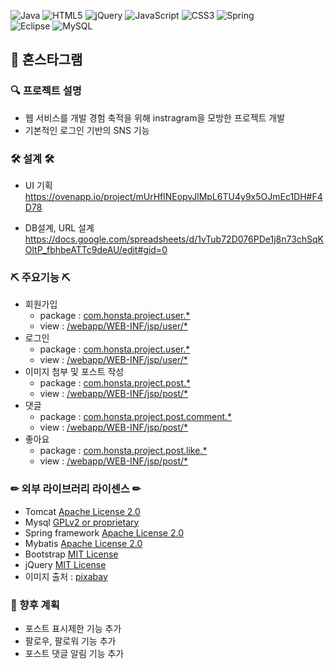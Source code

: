 ![Java](https://img.shields.io/badge/java-%23ED8B00.svg?style=for-the-badge&logo=java&logoColor=white)
![HTML5](https://img.shields.io/badge/html5-%23E34F26.svg?style=for-the-badge&logo=html5&logoColor=white)
![jQuery](https://img.shields.io/badge/jquery-%230769AD.svg?style=for-the-badge&logo=jquery&logoColor=white)
![JavaScript](https://img.shields.io/badge/javascript-%23323330.svg?style=for-the-badge&logo=javascript&logoColor=%23F7DF1E)
![CSS3](https://img.shields.io/badge/css3-%231572B6.svg?style=for-the-badge&logo=css3&logoColor=white)
![Spring](https://img.shields.io/badge/spring-%236DB33F.svg?style=for-the-badge&logo=spring&logoColor=white)  
![Eclipse](https://img.shields.io/badge/Eclipse-FE7A16.svg?style=for-the-badge&logo=Eclipse&logoColor=white)
![MySQL](https://img.shields.io/badge/mysql-%2300f.svg?style=for-the-badge&logo=mysql&logoColor=white)

## 📢 혼스타그램

### 🔍 프로젝트 설명
* 웹 서비스를 개발 경험 축적을 위해 instragram을 모방한 프로젝트 개발
* 기본적인 로그인 기반의 SNS 기능

### 🛠 설계 🛠
 
  * UI 기획 
  https://ovenapp.io/project/mUrHflNEopvJlMpL6TU4y9x5OJmEc1DH#F4D78
 
  * DB설계, URL 설계
  https://docs.google.com/spreadsheets/d/1vTub72D076PDe1j8n73chSqKOltP_fbhbeATTc9deAU/edit#gid=0

### ⛏ 주요기능 ⛏
 * 회원가입
   * package : [com.honsta.project.user.*](https://github.com/SungHoonJoe/SpringProject/tree/develop/src/main/java/com/honsta/project/user)
   * view : [/webapp/WEB-INF/jsp/user/*](https://github.com/SungHoonJoe/SpringProject/tree/develop/src/main/webapp/WEB-INF/jsp/user)
 * 로그인
   * package : [com.honsta.project.user.*](https://github.com/SungHoonJoe/SpringProject/tree/develop/src/main/java/com/honsta/project/user)
   * view : [/webapp/WEB-INF/jsp/user/*](https://github.com/SungHoonJoe/SpringProject/tree/develop/src/main/webapp/WEB-INF/jsp/user)
 * 이미지 첨부 및 포스트 작성
   * package : [com.honsta.project.post.*](https://github.com/SungHoonJoe/SpringProject/tree/develop/src/main/java/com/honsta/project/post)
   * view : [/webapp/WEB-INF/jsp/post/*](https://github.com/SungHoonJoe/SpringProject/tree/develop/src/main/webapp/WEB-INF/jsp/post)
 * 댓글 
   * package : [com.honsta.project.post.comment.*](https://github.com/SungHoonJoe/SpringProject/tree/develop/src/main/java/com/honsta/project/post/comment)
   * view : [/webapp/WEB-INF/jsp/post/*](https://github.com/SungHoonJoe/SpringProject/tree/develop/src/main/webapp/WEB-INF/jsp/post)
 * 좋아요
   * package : [com.honsta.project.post.like.*](https://github.com/SungHoonJoe/SpringProject/tree/develop/src/main/java/com/honsta/project/post/like)
   * view : [/webapp/WEB-INF/jsp/post/*](https://github.com/SungHoonJoe/SpringProject/tree/develop/src/main/webapp/WEB-INF/jsp/post)

### ✏ 외부 라이브러리 라이센스 ✏ 

* Tomcat [Apache License 2.0](https://www.apache.org/licenses/LICENSE-2.0) 
* Mysql [GPLv2 or proprietary](https://www.gnu.org/licenses/gpl-3.0.html)
* Spring framework [Apache License 2.0](https://www.apache.org/licenses/LICENSE-2.0)  
* Mybatis [Apache License 2.0](https://www.apache.org/licenses/LICENSE-2.0)
* Bootstrap [MIT License](https://opensource.org/licenses/MIT)
* jQuery [MIT License](https://opensource.org/licenses/MIT)
* 이미지 출처 : [pixabay](https://pixabay.com/ko/)

### 🎁 향후 계획
 * 포스트 표시제한 기능 추가
 * 팔로우, 팔로워 기능 추가 
 * 포스트 댓글 알림 기능 추가
